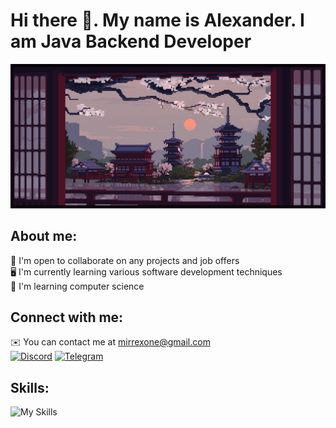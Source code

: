 # Hi there 👋. My name is Alexander. I am Java Backend Developer
![evening](evening.gif)

## About me:
🤝 I'm open to collaborate on any projects and job offers    
🖥️ I'm currently learning various software development techniques  
🧠 I'm learning computer science

## Connect with me:
✉️  You can contact me at mirrexone@gmail.com   
[![Discord](https://skillicons.dev/icons?i=discord&theme=dark)](https://discord.com/users/mirrex)
[![Telegram](https://user-images.githubusercontent.com/95209245/205297581-a8d5cac0-1a9c-431e-8ef3-9f554cee81c1.svg)](https://t.me/Mirrexxx)

## Skills:
![My Skills](https://skillicons.dev/icons?i=java,spring,hibernate,gradle,postgres,docker,idea,git,github,linux,bash&theme=dark)
